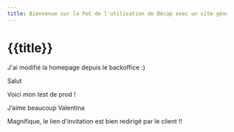 ```yaml
---
title: Bienvenue sur la PoC de l'utilisation de Décap avec un site généré par 11ty
---
```

# {{title}}

J'ai modifié la homepage depuis le backoffice :)

Salut

Voici mon test de prod !

J’aime beaucoup Valentina

Magnifique, le lien d'invitation est bien redirigé par le client !!

<!-- Redirection pour les liens d'invitation Netlify -> renvoie vers /admin en gardant les paramètres -->

<script>
(function () {
  var q = (location.search || '') + (location.hash || '');
  var s = q.toLowerCase();
  var looksLikeInvite = s.indexOf('invite') !== -1 ||
                        s.indexOf('invitation') !== -1 ||
                        s.indexOf('token') !== -1 ||
                        s.indexOf('confirmation') !== -1 ||
                        s.indexOf('access_token') !== -1 ||
                        location.pathname.indexOf('/.netlify/identity') !== -1;
  if (looksLikeInvite) {
    var dest = '/admin' + location.search + location.hash;
    window.location.replace(dest);
  }
})();
</script>
